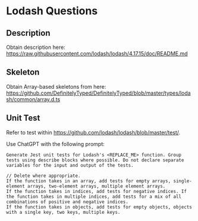 # Lodash Questions

## Description

Obtain description here: https://raw.githubusercontent.com/lodash/lodash/4.17.15/doc/README.md

## Skeleton

Obtain Array-based skeletons from here: https://github.com/DefinitelyTyped/DefinitelyTyped/blob/master/types/lodash/common/array.d.ts

## Unit Test

Refer to test within https://github.com/lodash/lodash/blob/master/test/.

Use ChatGPT with the following prompt:

```
Generate Jest unit tests for Lodash's <REPLACE_ME> function. Group tests using describe blocks where possible. Do not declare separate variables for the input and output of the tests.

// Delete where appropriate.
If the function takes in an array, add tests for empty arrays, single-element arrays, two-element arrays, multiple element arrays.
If the function takes in indices, add tests for negative indices. If the function takes in multiple indices, add tests for a mix of all combinations of positive and negative indices.
If the function takes in objects, add tests for empty objects, objects with a single key, two keys, multiple keys.
```
